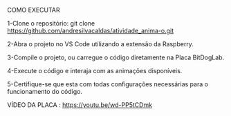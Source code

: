 
COMO EXECUTAR

1-Clone o repositório:
git clone https://github.com/andresilvacaldas/atividade_anima-o.git

2-Abra o projeto no VS Code utilizando a extensão da Raspberry.

3-Compile o projeto, ou carregue o código diretamente na Placa BitDogLab.

4-Execute o código e interaja com as animações disponíveis.

5-Certifique-se que esta com todas configurações necessárias para o funcionamento do código.

VÍDEO DA PLACA : https://youtu.be/wd-PP5tCDmk
